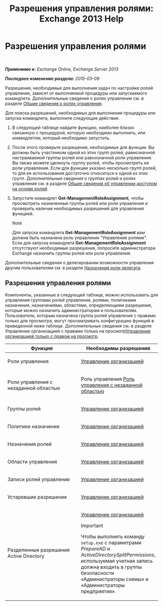 ﻿---
title: 'Разрешения управления ролями: Exchange 2013 Help'
TOCTitle: Разрешения управления ролями
ms:assetid: cb9591c4-fbb3-4199-8007-6bbfdfd5a2e9
ms:mtpsurl: https://technet.microsoft.com/ru-ru/library/Dd638186(v=EXCHG.150)
ms:contentKeyID: 50489080
ms.date: 04/30/2018
mtps_version: v=EXCHG.150
ms.translationtype: HT
---

# Разрешения управления ролями

 

_**Применимо к:** Exchange Online, Exchange Server 2013_

_**Последнее изменение раздела:** 2015-03-09_

Разрешения, необходимые для выполнения задач по настройке ролей управления, зависят от выполняемой процедуры или запускаемого командлета. Дополнительные сведения о ролях управления см. в разделе [Общие сведения о ролях управления](understanding-management-roles-exchange-2013-help.md).

Для поиска разрешений, необходимых для выполнения процедуры или запуска командлета, выполните следующие действия.

1.  В следующей таблице найдите функцию, наиболее близко связанную с процедурой, которую необходимо выполнить, или командлетом, который необходимо запустить.

2.  После этого проверьте разрешения, необходимые для функции. Вы должны быть участником одной из этих групп ролей, равнозначной настраиваемой группы ролей или равнозначной роли управления. Вы также можете щелкнуть группу ролей, чтобы просмотреть ее роли управления. Если для функции указано несколько групп ролей, то для ее использования достаточно относиться к одной из этих групп. Дополнительные сведения о группах ролей и ролях управления см. в разделе [Общие сведения об управлении доступом на основе ролей](understanding-role-based-access-control-exchange-2013-help.md).

3.  Запустите командлет **Get-ManagementRoleAssignment**, чтобы просмотреть назначенные группы ролей или роли управления и проверить наличие необходимых разрешений для управления функцией.
    
    > [!NOTE]  
    > Для запуска командлета <strong>Get-ManagementRoleAssignment</strong> вам должна быть назначена роль управления &quot;Управление ролями&quot;. Если для запуска командлета <strong>Get-ManagementRoleAssignment</strong> отсутствуют необходимые разрешения, попросите администратора Exchange назначить группы ролей или роли управления.


Дополнительные сведения о делегировании возможности управления другим пользователям см. в разделе [Назначения роли делегата](delegate-role-assignments-exchange-2013-help.md).

## Разрешения управления ролями

Компоненты, указанные в следующей таблице, можно использовать для управления группами ролей управления, ролями, политиками назначения, назначениями, областями, определяющими разрешения, которые можно назначить администраторам и пользователям. Пользователи, которым назначена группа ролей управления с правами только для просмотра, могут просматривать конфигурацию функций в приведенной ниже таблице. Дополнительные сведения см. в разделе Управление организацией с правами только на просмотр[Управление организацией только с правом на просмотр](view-only-organization-management-exchange-2013-help.md).


<table>
<colgroup>
<col style="width: 50%" />
<col style="width: 50%" />
</colgroup>
<thead>
<tr class="header">
<th>Функция</th>
<th>Необходимы разрешения</th>
</tr>
</thead>
<tbody>
<tr class="odd">
<td><p>Роли управления</p></td>
<td><p><a href="organization-management-exchange-2013-help.md">Управление организацией</a></p></td>
</tr>
<tr class="even">
<td><p>Роли управления с незаданной областью</p></td>
<td><p>Роль управления <a href="unscoped-role-management-role-exchange-2013-help.md">Роль управления с незаданной областью</a></p></td>
</tr>
<tr class="odd">
<td><p>Группы ролей</p></td>
<td><p><a href="organization-management-exchange-2013-help.md">Управление организацией</a></p></td>
</tr>
<tr class="even">
<td><p>Политики назначения</p></td>
<td><p><a href="organization-management-exchange-2013-help.md">Управление организацией</a></p></td>
</tr>
<tr class="odd">
<td><p>Назначения ролей</p></td>
<td><p><a href="organization-management-exchange-2013-help.md">Управление организацией</a></p></td>
</tr>
<tr class="even">
<td><p>Области управления</p></td>
<td><p><a href="organization-management-exchange-2013-help.md">Управление организацией</a></p></td>
</tr>
<tr class="odd">
<td><p>Записи ролей управления</p></td>
<td><p><a href="organization-management-exchange-2013-help.md">Управление организацией</a></p></td>
</tr>
<tr class="even">
<td><p>Устаревшие разрешения</p></td>
<td><p><a href="organization-management-exchange-2013-help.md">Управление организацией</a></p></td>
</tr>
<tr class="odd">
<td><p>Разделенные разрешения Active Directory</p></td>
<td><p><a href="organization-management-exchange-2013-help.md">Управление организацией</a></p>

> [!IMPORTANT]  
> Чтобы выполнить команду <code>setup.exe</code> с параметрами <em>PrepareAD</em> и <em>ActiveDirectorySplitPermissions</em>, используемая учетная запись должна входить в группы безопасности «Администраторы схемы» и «Администраторы предприятия».

</td>
</tr>
</tbody>
</table>

